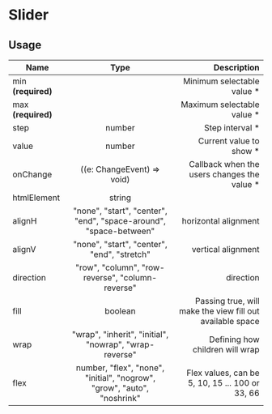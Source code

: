 <!-- 
This is an auto-generated markdown. 
You can change it in "/Users/daniel/Dev/allthings/elements/src/Slider/Slider.tsx" and run build:docs to update this file.
-->
# Slider

## Usage
| Name        | Type           | Description  |
| ----------- |:--------------:| ------------:|
|min **(required)**||Minimum selectable value *
|max **(required)**||Maximum selectable value *
|step|number|Step interval *
|value|number|Current value to show *
|onChange|((e: ChangeEvent<HTMLInputElement>) => void)|Callback when the users changes the value *
|htmlElement|string|
|alignH|"none", "start", "center", "end", "space-around", "space-between"|horizontal alignment
|alignV|"none", "start", "center", "end", "stretch"|vertical alignment
|direction|"row", "column", "row-reverse", "column-reverse"|direction
|fill|boolean|Passing true, will make the view fill out available space
|wrap|"wrap", "inherit", "initial", "nowrap", "wrap-reverse"|Defining how children will wrap
|flex|number, "flex", "none", "initial", "nogrow", "grow", "auto", "noshrink"|Flex values, can be 5, 10, 15 ... 100 or 33, 66
